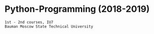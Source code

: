 # Python-Programming (2018-2019)

```
1st - 2nd courses, IU7
Bauman Moscow State Technical University
```
